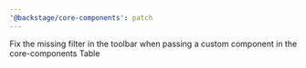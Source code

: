 ```yaml
---
'@backstage/core-components': patch
---
```


Fix the missing filter in the toolbar when passing a custom component in the core-components Table
